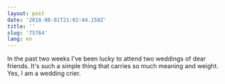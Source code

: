 ```yaml
---
layout: post
date: '2018-08-01T21:02:44.158Z'
title: ''
slug: '75764'
lang: en
---
```

In the past two weeks I&#39;ve been lucky to attend two weddings of dear friends. It&#39;s such a simple thing that carries so much meaning and weight. Yes, I am a wedding crier.
